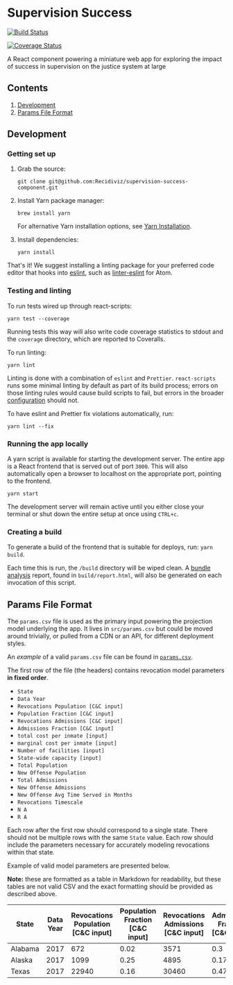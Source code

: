 # Supervision Success

[![Build Status](https://travis-ci.com/Recidiviz/supervision-success-component.svg?branch=master)](https://travis-ci.com/Recidiviz/supervision-success-component)

[![Coverage Status](https://coveralls.io/repos/github/Recidiviz/supervision-success-component/badge.svg?branch=master)](https://coveralls.io/github/Recidiviz/supervision-success-component?branch=master)

A React component powering a miniature web app for exploring the impact of success in supervision on the justice system at large

## Contents

1. [Development](#development)
1. [Params File Format](#params-file-format)

## Development

### Getting set up

1. Grab the source:

   `git clone git@github.com:Recidiviz/supervision-success-component.git`

1. Install Yarn package manager:

   `brew install yarn`

   For alternative Yarn installation options, see [Yarn Installation](https://yarnpkg.com/en/docs/install).

1. Install dependencies:

   `yarn install`

That's it! We suggest installing a linting package for your preferred code editor that hooks into [eslint](#eslint), such as [linter-eslint](https://atom.io/packages/linter-eslint) for Atom.

### Testing and linting

To run tests wired up through react-scripts:

`yarn test --coverage`

Running tests this way will also write code coverage statistics to stdout and the `coverage` directory, which are reported to Coveralls.

To run linting:

`yarn lint`

Linting is done with a combination of `eslint` and `Prettier`. `react-scripts` runs some minimal linting by default as part of its build process; errors on those linting rules would cause build scripts to fail, but errors in the broader [configuration](https://github.com/Recidiviz/supervision-success-component/.eslintrc.json) should not.

To have eslint and Prettier fix violations automatically, run:

`yarn lint --fix`

### Running the app locally

A yarn script is available for starting the development server. The entire app is a React frontend that is served out of port `3000`. This will also automatically open a browser to localhost on the appropriate port, pointing to the frontend.

`yarn start`

The development server will remain active until you either close your terminal or shut down the entire setup at once using `CTRL+c`.

### Creating a build

To generate a build of the frontend that is suitable for deploys, run: `yarn build`.

Each time this is run, the `/build` directory will be wiped clean. A [bundle analysis](#Bundle-analysis) report, found in `build/report.html`, will also be generated on each invocation of this script.

## Params File Format

The `params.csv` file is used as the primary input powering the projection model underlying the app. It lives in `src/params.csv` but could be moved around trivially, or pulled from a CDN or an API, for different deployment styles.

An _example_ of a valid `params.csv` file can be found in [`params.csv`](/src/params.csv).

The first row of the file (the headers) contains revocation model parameters **in fixed order**.

- `State`
- `Data Year`
- `Revocations Population [C&C input]`
- `Population Fraction [C&C input]`
- `Revocations Admissions [C&C input]`
- `Admissions Fraction [C&C input]`
- `total cost per inmate [input]`
- `marginal cost per inmate [input]`
- `Number of facilities [input]`
- `State-wide capacity [input]`
- `Total Population`
- `New Offense Population`
- `Total Admissions`
- `New Offense Admissions`
- `New Offense Avg Time Served in Months`
- `Revocations Timescale`
- `N A`
- `R A`

Each row after the first row should correspond to a single state. There should not be multiple rows with the same `State` value. Each row should include the parameters necessary for accurately modeling revocations within that state.

Example of valid model parameters are presented below.

**Note:** these are formatted as a table in Markdown for readability, but these tables are not valid CSV and the exact formatting should be provided as described above.

| State   | Data Year | Revocations Population \[C&C input] | Population Fraction \[C&C input] | Revocations Admissions \[C&C input] | Admissions Fraction \[C&C input] | total cost per inmate \[input] | marginal cost per inmate \[input] | Number of facilities \[input] | State-wide capacity \[input] | Total Population | New Offense Population | Total Admissions | New Offense Admissions | New Offense Avg Time Served in Months | Revocations Timescale | N A         | R A         |
| ------- | --------- | ----------------------------------- | -------------------------------- | ----------------------------------- | -------------------------------- | ------------------------------ | --------------------------------- | ----------------------------- | ---------------------------- | ---------------- | ---------------------- | ---------------- | ---------------------- | ------------------------------------- | --------------------- | ----------- | ----------- |
| Alabama | 2017      | 672                                 | 0.02                             | 3571                                | 0.3                              | 0.01785714286                  | 0.001                             | 10                            | 33600                        | 33600            | 32928                  | 11903.33333      | 8332.333333            | 47.42201064                           | 2.258190983           | 14.64216936 | 131.7795242 |
| Alaska  | 2017      | 1099                                | 0.25                             | 4895                                | 0.17                             | 0.07279344859                  | 0.001                             | 10                            | 4396                         | 4396             | 3297                   | 28794.11765      | 23899.11765            | 1.655458607                           | 2.694177732           | 1203.046171 | 151.4067397 |
| Texas   | 2017      | 22940                               | 0.16                             | 30460                               | 0.47                             | 0.02262423714                  | 0.001                             | 20                            | 143375                       | 143375           | 120435                 | 64808.51064      | 34348.51064            | 42.07518676                           | 9.037426133           | 68.03002213 | 280.8690545 |
